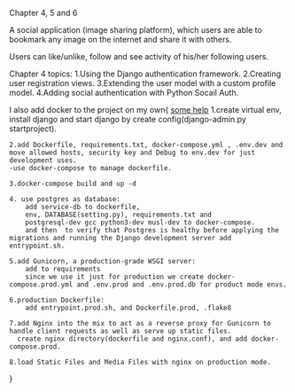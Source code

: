 Chapter 4, 5 and 6 

A social application (image sharing platform), which users are able to bookmark any image on the internet and share it with others.

Users can like/unlike, follow and see activity of his/her following users.

Chapter 4 topics:
1.Using the Django authentication framework.
2.Creating user registration views.
3.Extending the user model with a custom profile model.
4.Adding social authentication with Python Socail Auth.

I also add docker to the project on my own{ [some help](https://testdriven.io/blog/dockerizing-django-with-postgres-gunicorn-and-nginx/)
    1.create virtual env, install django and start django by create config(django-admin.py startproject).

    2.add Dockerfile, requirements.txt, docker-compose.yml , .env.dev and move allowed hosts, security key and Debug to env.dev for just development uses.
    -use docker-compose to manage dockerfile.

    3.docker-compose build and up -d

    4. use postgres as database:
        add service-db to dockerfile,
        env, DATABASE(setting.py), requirements.txt and
        postgresql-dev gcc python3-dev musl-dev to docker-compose.
        and then  to verify that Postgres is healthy before applying the migrations and running the Django development server add entrypoint.sh.

    5.add Gunicorn, a production-grade WSGI server:
        add to requirements
        since we use it just for production we create docker-compose.prod.yml and .env.prod and .env.prod.db for product mode envs.

    6.production Dockerfile:
        add entrypoint.prod.sh, and Dockerfile.prod, .flake8

    7.add Nginx into the mix to act as a reverse proxy for Gunicorn to handle client requests as well as serve up static files.
      create nginx directory(dockerfile and nginx.conf), and add docker-compose.prod.

    8.load Static Files and Media Files with nginx on production mode.

}

